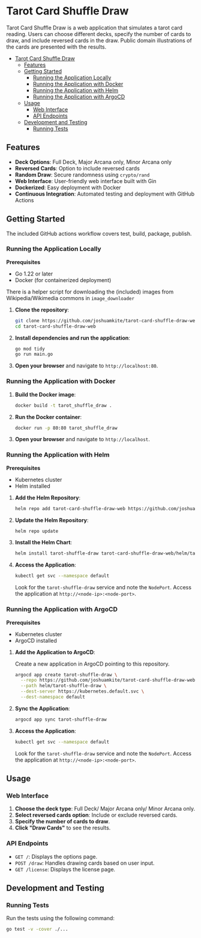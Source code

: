 # Tarot Card Shuffle Draw

Tarot Card Shuffle Draw is a web application that simulates a tarot card reading. Users can choose different decks, specify the number of cards to draw, and include reversed cards in the draw. Public domain illustrations of the cards are presented with the results. 

- [Tarot Card Shuffle Draw](#tarot-card-shuffle-draw)
  - [Features](#features)
  - [Getting Started](#getting-started)
    - [Running the Application Locally](#running-the-application-locally)
    - [Running the Application with Docker](#running-the-application-with-docker)
    - [Running the Application with Helm](#running-the-application-with-helm)
    - [Running the Application with ArgoCD](#running-the-application-with-argocd)
  - [Usage](#usage)
    - [Web Interface](#web-interface)
    - [API Endpoints](#api-endpoints)
  - [Development and Testing](#development-and-testing)
    - [Running Tests](#running-tests)

## Features

- **Deck Options**: Full Deck, Major Arcana only, Minor Arcana only
- **Reversed Cards**: Option to include reversed cards
- **Random Draw**: Secure randomness using `crypto/rand`
- **Web Interface**: User-friendly web interface built with Gin
- **Dockerized**: Easy deployment with Docker
- **Continuous Integration**: Automated testing and deployment with GitHub Actions

## Getting Started

The included GitHub actions workflow covers test, build, package, publish.

### Running the Application Locally

**Prerequisites**

- Go 1.22 or later
- Docker (for containerized deployment)

There is a helper script for downloading the (included) images from Wikipedia/Wikimedia commons in `image_downloader`

1. **Clone the repository**:

    ```sh
    git clone https://github.com/joshuamkite/tarot-card-shuffle-draw-web.git
    cd tarot-card-shuffle-draw-web
    ```

2. **Install dependencies and run the application**:

    ```sh
    go mod tidy
    go run main.go
    ```

3. **Open your browser** and navigate to `http://localhost:80`.

### Running the Application with Docker

1. **Build the Docker image**:

    ```sh
    docker build -t tarot_shuffle_draw .
    ```

2. **Run the Docker container**:

    ```sh
    docker run -p 80:80 tarot_shuffle_draw
    ```

3. **Open your browser** and navigate to `http://localhost`.

### Running the Application with Helm

**Prerequisites**

- Kubernetes cluster
- Helm installed

1. **Add the Helm Repository**:

    ```sh
    helm repo add tarot-card-shuffle-draw-web https://github.com/joshuamkite/tarot-card-shuffle-draw-web
    ```

2. **Update the Helm Repository**:

    ```sh
    helm repo update
    ```

3. **Install the Helm Chart**:

    ```sh
    helm install tarot-shuffle-draw tarot-card-shuffle-draw-web/helm/tarot-shuffle-draw
    ```

4. **Access the Application**:

    ```sh
    kubectl get svc --namespace default
    ```

    Look for the `tarot-shuffle-draw` service and note the `NodePort`. Access the application at `http://<node-ip>:<node-port>`.

### Running the Application with ArgoCD

**Prerequisites**

- Kubernetes cluster
- ArgoCD installed

1. **Add the Application to ArgoCD**:

    Create a new application in ArgoCD pointing to this repository.

    ```sh
    argocd app create tarot-shuffle-draw \
      --repo https://github.com/joshuamkite/tarot-card-shuffle-draw-web.git \
      --path helm/tarot-shuffle-draw \
      --dest-server https://kubernetes.default.svc \
      --dest-namespace default
    ```

2. **Sync the Application**:

    ```sh
    argocd app sync tarot-shuffle-draw
    ```

3. **Access the Application**:

    ```sh
    kubectl get svc --namespace default
    ```

    Look for the `tarot-shuffle-draw` service and note the `NodePort`. Access the application at `http://<node-ip>:<node-port>`.

## Usage

### Web Interface

1. **Choose the deck type**: Full Deck/ Major Arcana only/ Minor Arcana only.
2. **Select reversed cards option**: Include or exclude reversed cards.
3. **Specify the number of cards to draw**.
4. **Click "Draw Cards"** to see the results.

### API Endpoints

- `GET /`: Displays the options page.
- `POST /draw`: Handles drawing cards based on user input.
- `GET /license`: Displays the license page.

## Development and Testing

### Running Tests

Run the tests using the following command:

```sh
go test -v -cover ./...

